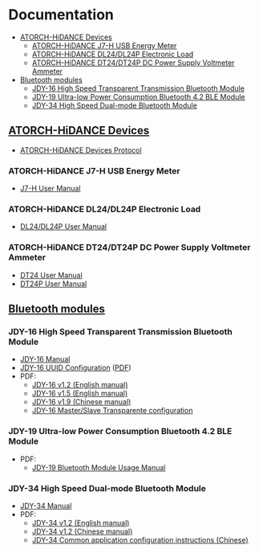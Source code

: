 # Documentation
- [ATORCH-HiDANCE Devices](#atorch-hidance-devices)
	- [ATORCH-HiDANCE J7-H USB Energy Meter](#atorch-hidance-j7-h-usb-energy-meter)
	- [ATORCH-HiDANCE DL24/DL24P Electronic Load](#atorch-hidance-dl24dl24p-electronic-load)
	- [ATORCH-HiDANCE DT24/DT24P DC Power Supply Voltmeter Ammeter](#atorch-hidance-dt24dt24p-dc-power-supply-voltmeter-ammeter)
- [Bluetooth modules](#bluetooth-modules)
	- [JDY-16 High Speed Transparent Transmission Bluetooth Module](#jdy-16-high-speed-transparent-transmission-bluetooth-module)
	- [JDY-19 Ultra-low Power Consumption Bluetooth 4.2 BLE Module](#jdy-19-ultra-low-power-consumption-bluetooth-42-ble-module)
	- [JDY-34 High Speed Dual-mode Bluetooth Module](#jdy-34-high-speed-dual-mode-bluetooth-module)

## [ATORCH-HiDANCE Devices](devices)
- [ATORCH-HiDANCE Devices Protocol](devices/ATORCH-HiDANCE%20Devices%20Protocol.md)

### ATORCH-HiDANCE J7-H USB Energy Meter
- [J7-H User Manual](devices/J7-H)

### ATORCH-HiDANCE DL24/DL24P Electronic Load
- [DL24/DL24P User Manual](devices/DL24-DL24P)

### ATORCH-HiDANCE DT24/DT24P DC Power Supply Voltmeter Ammeter
- [DT24 User Manual](devices/DT24-DT24P/DT24.md)
- [DT24P User Manual](devices/DT24-DT24P/DT24P.md)

## [Bluetooth modules](modules)

### JDY-16 High Speed Transparent Transmission Bluetooth Module
- [JDY-16 Manual](modules/JDY-16)
- [JDY-16 UUID Configuration](modules/JDY-16/JDY-16%20UUID%20Configuration) ([PDF](modules/JDY-16/JDY-16%20UUID%20Configuration/JDY-16%20UUID%20Configuration.pdf))
- PDF:
  - [JDY-16 v1.2 (English manual)](modules/JDY-16/JDY-16%20v1.2%20(English%20manual).pdf)
  - [JDY-16 v1.5 (English manual)](modules/JDY-16/JDY-16%20v1.5%20(English%20manual).pdf)
  - [JDY-16 v1.9 (Chinese manual)](modules/JDY-16/JDY-16%20v1.9)
  - [JDY-16 Master/Slave Transparente configuration](modules/JDY-16/JDY-16%20Master%20Slave%20Transparent%20Transmission%20Configuration.pdf)

### JDY-19 Ultra-low Power Consumption Bluetooth 4.2 BLE Module
- PDF:
  - [JDY-19 Bluetooth Module Usage Manual](modules/JDY-19/JDY-19%20Bluetooth%204.2%20BLE%20Module%20(v1.3).pdf)

### JDY-34 High Speed Dual-mode Bluetooth Module
- [JDY-34 Manual](modules/JDY-34)
- PDF:
  - [JDY-34 v1.2 (English manual)](modules/JDY-34/JDY-34%20v1.2%20(English%20manual).pdf)
  - [JDY-34 v1.2 (Chinese manual)](modules/JDY-34/JDY-34%20v1.2%20(Chinese%20manual).pdf)
  - [JDY-34 Common application configuration instructions (Chinese)](modules/JDY-34/Common%20application%20configuration%20instructions.pdf)
